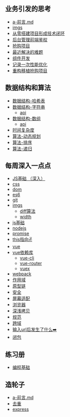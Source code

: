 
## 业务引发的思考

- [a-前言.md](业务引发的思考/a-前言.md)
- [imgs]()
- [从零搭建项目形成技术闭环](业务引发的思考/从零搭建项目形成技术闭环.md)
- [后台管理前端鉴权](业务引发的思考/后台管理前端鉴权.md)
- [抢购项目](业务引发的思考/抢购项目.md)
- [最近解决的难题](业务引发的思考/最近解决的难题.md)
- [组件开发](业务引发的思考/组件开发.md)
- [记录一次性能优化](业务引发的思考/记录一次性能优化.md)
- [重构移植抢购项目](业务引发的思考/重构移植抢购项目.md)

## 数据结构和算法

- [数据结构-哈希表]()
- [数据结构-字符串]()
    - [api](数据结构和算法/数据结构-字符串/api.md)
- [数据结构-数组]()
    - [api](数据结构和算法/数据结构-数组/api.md)
- [时间复杂度](数据结构和算法/时间复杂度.md)
- [算法-动态规划]()
- [算法-排序]()
- [算法-递归]()

## 每周深入一点点

- [JS基础 （深入）](每周深入一点点/a-前言.md)
- [css](每周深入一点点/css.md)
- [dom](每周深入一点点/dom.md)
- [es6](每周深入一点点/es6.md)
- [git](每周深入一点点/git.md)
- [imgs]()
    - [diff算法]()
    - [width]()
- [js基础](每周深入一点点/js基础.md)
- [nodejs](每周深入一点点/nodejs.md)
- [promise](每周深入一点点/promise.md)
- [this指向✌️](每周深入一点点/this指向.md)
- [vue](每周深入一点点/vue.md)
- [vue依赖库]()
    - [vue-cli](每周深入一点点/vue依赖库/vue-cli.md)
    - [vue-router](每周深入一点点/vue依赖库/vue-router.md)
    - [vuex](每周深入一点点/vue依赖库/vuex.md)
- [webpack](每周深入一点点/webpack.md)
- [作用域](每周深入一点点/作用域.md)
- [原型链](每周深入一点点/原型链.md)
- [安全](每周深入一点点/安全.md)
- [屏幕适配](每周深入一点点/屏幕适配.md)
- [浏览器](每周深入一点点/浏览器.md)
- [深浅拷贝](每周深入一点点/深浅拷贝.md)
- [规范](每周深入一点点/规范.md)
- [跨域](每周深入一点点/跨域.md)
- [输入url后发生了什么➡️](每周深入一点点/输入url后发生了什么.md)
- [闭包](每周深入一点点/闭包.md)

## 练习册

- [编程基础](练习册/云面试题.md)

## 造轮子

- [a-前言.md](造轮子/a-前言.md)
- [去重](造轮子/array.md)
- [express]()